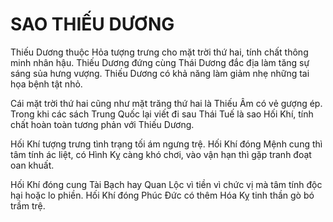 # SAO THIẾU DƯƠNG

Thiếu Dương thuộc Hỏa tượng trưng cho mặt trời thứ hai, tính chất thông minh nhân hậu. Thiếu Dương đứng cùng Thái Dương đắc địa làm tăng sự sáng sủa hưng vượng. Thiếu Dương có khả năng làm giảm nhẹ những tai họa bệnh tật nhỏ.

Cái mặt trời thứ hai cũng như mặt trăng thứ hai là Thiếu Âm có vẻ gượng ép. Trong khi các sách Trung Quốc lại viết đi sau Thái Tuế là sao Hối Khí, tính chất hoàn toàn tương phản với Thiếu Dương.

Hối Khí tượng trưng tình trạng tối ám ngưng trệ. Hối Khí đóng Mệnh cung thì tâm tính ác liệt, có Hình Kỵ càng khó chơi, vào vận hạn thì gặp tranh đoạt oan khuất.

Hối Khí đóng cung Tài Bạch hay Quan Lộc vì tiền vì chức vị mà tâm tính độc hại hoặc lo phiền. Hối Khí đóng Phúc Đức có thêm Hóa Kỵ tinh thần gò bó trầm trệ.